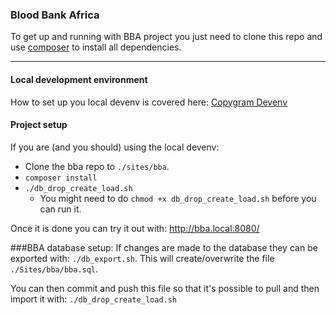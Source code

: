 ### Blood Bank Africa

To get up and running with BBA project you just need to clone this repo and use [composer][1] to install all dependencies.

---

#### Local development environment
How to set up you local devenv is covered here: [Copygram Devenv][2]

#### Project setup
If you are (and you should) using the local devenv:
* Clone the bba repo to ```./sites/bba```.
* ```composer install```
* ```./db_drop_create_load.sh```
  * You might need to do ```chmod +x db_drop_create_load.sh``` before you can run it.


Once it is done you can try it out with:
http://bba.local:8080/


###BBA database setup:
If changes are made to the database they can be exported with: ```./db_export.sh```.
This will create/overwrite the file ```./Sites/bba/bba.sql```.

You can then commit and push this file so that it's possible to pull and then import it with: ```./db_drop_create_load.sh```

[1]: http://getcomposer.org/
[2]: https://github.com/copygram/devenv/blob/master/README.md
